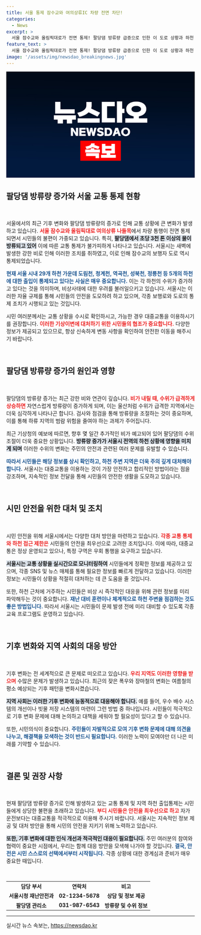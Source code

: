 ```yaml
---
title: 서울 통제 잠수교와 여의상류IC 차량 전면 차단!
categories:
  - News
excerpt: >
  서울 잠수교와 올림픽대로가 전면 통제! 팔당댐 방류량 급증으로 인한 이 도로 상황과 하천 출입 통제, 대중교통 이용 권장까지… 시민들의 안전을 위한 서울시의 대응을 확인하세요!
feature_text: >
  서울 잠수교와 올림픽대로가 전면 통제! 팔당댐 방류량 급증으로 인한 이 도로 상황과 하천 출입 통제, 대중교통 이용 권장까지… 시민들의 안전을 위한 서울시의 대응을 확인하세요!
image: '/assets/img/newsdao_breakingnews.jpg'
---
```


<p><img src="/assets/img/newsdao_breakingnews.jpg" alt="koreaapp 속보" /></p>

<h2 data-ke-size="size26">팔당댐 방류량 증가와 서울 교통 통제 현황</h2>

<p data-ke-size="size16">&nbsp;</p>

<p>서울에서의 최근 기후 변화와 팔당댐 방류량의 증가로 인해 교통 상황에 큰 변화가 발생하고 있습니다. <b><span style="color: #ee2323;">서울 잠수교와 올림픽대로 여의상류 나들목</span></b>에서 차량 통행이 전면 통제되면서 시민들의 불편이 가중되고 있습니다. 특히, <b><span style="background-color: #21538527;">팔당댐에서 초당 3천 톤 이상의 물이 방류되고 있어</span></b> 이에 따른 교통 통제가 불가피하게 나타나고 있습니다. 서울시는 새벽에 발생한 강한 비로 인해 이러한 조치를 취하였고, 이로 인해 잠수교의 보행자 도로 역시 통제되었습니다.</p>

<p><b><span style="color: #1a5490;">현재 서울 시내 29개 하천 가운데 도림천, 청계천, 역곡천, 성북천, 정릉천 등 5개의 하천에 대한 출입이 통제되고 있다는 사실은 매우 중요합니다.</span></b> 이는 각 하천의 수위가 증가하고 있다는 것을 의미하며, 비상사태에 대한 우려를 불러일으키고 있습니다. 서울시는 이러한 자율 규제를 통해 시민들의 안전을 도모하려 하고 있으며, 각종 보행로와 도로의 통제 조치가 시행되고 있는 것입니다.</p>

<p>시민 여러분께서는 교통 상황을 수시로 확인하시고, 가능한 경우 대중교통을 이용하시기를 권장합니다. <b><span style="color: #ee2323;">이러한 기상이변에 대처하기 위한 시민들의 협조가 중요합니다.</span></b> 다양한 정보가 제공되고 있으므로, 항상 신속하게 변동 사항을 확인하여 안전한 이동을 해주시기 바랍니다.</p>

<p data-ke-size="size16">&nbsp;</p>

<h2 data-ke-size="size26">팔당댐 방류량 증가의 원인과 영향</h2>

<p data-ke-size="size16">&nbsp;</p>

<p>팔당댐의 방류량 증가는 최근 강한 비와 연관이 깊습니다. <b><span style="color: #ee2323;">비가 내릴 때, 수위가 급격하게 상승하면</span></b> 자연스럽게 방류량이 증가하게 되며, 이는 울산처럼 수위가 급격한 지역에서는 더욱 심각하게 나타나곤 합니다. 검사와 점검을 통해 방류량을 조절하는 것이 중요하며, 이를 통해 하류 지역의 범람 위험을 줄여야 하는 과제가 주어집니다.</p>

<p>최근 기상청의 예보에 따르면, 향후 몇 일간 추가적인 비가 예고되어 있어 팔당댐의 수위 조절이 더욱 중요한 상황입니다. <b><span style="background-color: #21538527;">방류량 증가가 서울시 전역의 하천 상황에 영향을 미치게 되며</span></b> 이러한 수위의 변화는 주민의 안전과 관련된 여러 문제를 유발할 수 있습니다.</p>

<p><b><span style="color: #1a5490;">따라서 시민들은 해당 정보를 상시 확인하고, 하천 주변 지역은 더욱 주의 깊게 대처해야 합니다.</span></b> 서울시는 대중교통을 이용하는 것이 가장 안전하고 합리적인 방법이라는 점을 강조하며, 지속적인 정보 전달을 통해 시민들의 안전한 생활을 도모하고 있습니다.</p>

<p data-ke-size="size16">&nbsp;</p>

<h2 data-ke-size="size26">시민 안전을 위한 대처 및 조치</h2>

<p data-ke-size="size16">&nbsp;</p>

<p>시민 안전을 위해 서울시에서는 다양한 대처 방안을 마련하고 있습니다. <b><span style="color: #ee2323;">각종 교통 통제와 하천 접근 제한은</span></b> 시민들의 안전을 최우선으로 고려한 조치입니다. 이에 따라, 대중교통은 정상 운영되고 있으나, 특정 구역은 우회 통행을 요구하고 있습니다.</p>

<p><b><span style="background-color: #21538527;">서울시는 교통 상황을 실시간으로 모니터링하여</span></b> 시민들에게 정확한 정보를 제공하고 있으며, 각종 SNS 및 뉴스 매체를 통해 필요한 정보를 빠르게 전달하고 있습니다. 이러한 정보는 시민들이 상황을 적절히 대처하는 데 큰 도움을 줄 것입니다.</p>

<p>또한, 하천 근처에 거주하는 시민들은 비상 시 즉각적인 대응을 위해 관련 정보를 미리 파악해두는 것이 중요합니다. <b><span style="color: #1a5490;">재난 대비 훈련이나 체계적으로 하천 주변을 점검하는 것도 좋은 방법입니다.</span></b> 따라서 서울시는 시민들이 문제 발생 전에 미리 대비할 수 있도록 각종 교육 프로그램도 운영하고 있습니다.</p>

<p data-ke-size="size16">&nbsp;</p>

<h2 data-ke-size="size26">기후 변화와 지역 사회의 대응 방안</h2>

<p data-ke-size="size16">&nbsp;</p>

<p>기후 변화는 전 세계적으로 큰 문제로 떠오르고 있습니다. <b><span style="color: #ee2323;">우리 지역도 이러한 영향을 받으며</span></b> 수많은 문제가 발생하고 있습니다. 최근의 잦은 폭우와 장마철의 변화는 여름철의 평소 예상되는 기후 패턴을 변화시켰습니다.</p>

<p><b><span style="background-color: #21538527;">지역 사회는 이러한 기후 변화에 능동적으로 대응해야 합니다.</span></b> 예를 들어, 우수 배수 시스템의 개선이나 빗물 저장 시스템의 마련이 그런 방법 중 하나입니다. 시민들이 적극적으로 기후 변화 문제에 대해 논의하고 대책을 세워야 할 필요성이 있다고 할 수 있습니다.</p>

<p>또한, 시민의식이 중요합니다. <b><span style="color: #1a5490;">주민들이 자발적으로 모여 기후 변화 문제에 대해 의견을 나누고, 해결책을 모색하는 것이 반드시 필요합니다.</span></b> 이러한 노력이 모여야만 더 나은 미래를 기약할 수 있습니다.</p>

<p data-ke-size="size16">&nbsp;</p>

<h2 data-ke-size="size26">결론 및 권장 사항</h2>

<p data-ke-size="size16">&nbsp;</p>

<p>현재 팔당댐 방류량 증가로 인해 발생하고 있는 교통 통제 및 지역 하천 출입통제는 시민들에게 상당한 불편을 초래하고 있습니다. <b><span style="color: #ee2323;">부디 시민들은 안전을 최우선으로 하고</span></b> 자가 운전보다는 대중교통을 적극적으로 이용해 주시기 바랍니다. 서울시는 지속적인 정보 제공 및 대처 방안을 통해 시민의 안전을 지키기 위해 노력하고 있습니다.</p>

<p><b><span style="background-color: #21538527;">또한, 기후 변화에 대한 인식 개선과 적극적인 대응이 필요합니다.</span></b> 주민 여러분의 참여와 협력이 중요한 시점에서, 우리는 함께 대응 방안을 모색해 나가야 할 것입니다. <b><span style="color: #1a5490;">결국, 안전은 시민 스스로의 선택에서부터 시작됩니다.</span></b> 각종 상황에 대한 경계심과 준비가 매우 중요한 때입니다. </p>

<p data-ke-size="size16">&nbsp;</p>

<table style="width: 100%; border-collapse: collapse;">
<tr>
<td style="text-align: center; height: 17px;"><b>담당 부서</b></td>
<td style="text-align: center; height: 17px;"><b>연락처</b></td>
<td style="text-align: center; height: 17px;"><b>비고</b></td>
</tr>
<tr>
<td style="text-align: center; height: 17px;"><b>서울시청 재난안전과</b></td>
<td style="text-align: center; height: 17px;"><b>02-1234-5678</b></td>
<td style="text-align: center; height: 17px;"><b>상담 및 정보 제공</b></td>
</tr>
<tr>
<td style="text-align: center; height: 17px;"><b>팔당댐 관리소</b></td>
<td style="text-align: center; height: 17px;"><b>031-987-6543</b></td>
<td style="text-align: center; height: 17px;"><b>방류량 및 수위 정보</b></td>
</tr>
</table>

<hr>
실시간 뉴스 속보는, <a href="https://newsdao.kr" rel="dofollow">https://newsdao.kr</a>


